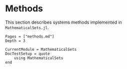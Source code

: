 # Methods

This section describes systems methods implemented in `MathematicalSets.jl`.

```@contents
Pages = ["methods.md"]
Depth = 3
```

```@meta
CurrentModule = MathematicalSets
DocTestSetup = quote
    using MathematicalSets
end
```
